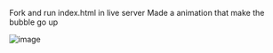 Fork and run index.html in live server
Made a animation that make the bubble go up 

![image](https://github.com/user-attachments/assets/05aa316a-fd76-40e5-8358-29ee94a0ef07)

